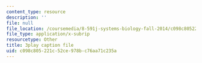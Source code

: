 ```yaml
---
content_type: resource
description: ''
file: null
file_location: /coursemedia/8-591j-systems-biology-fall-2014/c098c805221c52ce978bc76aa71c235a_hfq1T9windg.vtt
file_type: application/x-subrip
resourcetype: Other
title: 3play caption file
uid: c098c805-221c-52ce-978b-c76aa71c235a
---
```


